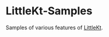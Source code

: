# LittleKt-Samples
Samples of various features of [LittleKt](https://github.com/LittleKtOrg/LittleKt).
